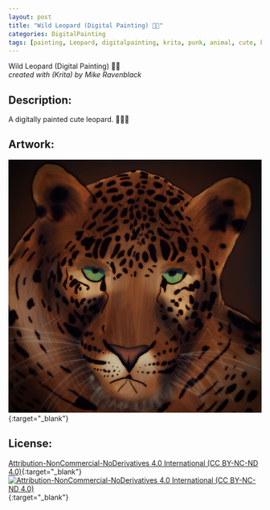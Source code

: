 ```yaml
---
layout: post
title: "Wild Leopard (Digital Painting) 🐆🐾"
categories: DigitalPainting
tags: [painting, Leopard, digitalpainting, krita, punk, animal, cute, kritaart]
---
```


Wild Leopard (Digital Painting) 🐆🐾 \
_created with (Krita) by Mike Ravenblack_
## Description: 
A digitally painted cute leopard. 🐾🐾🐾
## Artwork:
[![Wild Leopard (Digital Painting)](https://raw.githubusercontent.com/0xRavenBlack/0xRavenBlack.github.io/main/images/thumb/wild_leopard.jpg)](https://raw.githubusercontent.com/0xRavenBlack/0xRavenBlack.github.io/main/images/org/wild_leopard.jpg){:target="_blank"}
## License:
[Attribution-NonCommercial-NoDerivatives 4.0 International (CC BY-NC-ND 4.0)](https://creativecommons.org/licenses/by-nc-nd/4.0/){:target="_blank"} \
[![Attribution-NonCommercial-NoDerivatives 4.0 International (CC BY-NC-ND 4.0)](https://i.creativecommons.org/l/by-nc-nd/4.0/88x31.png)](http://creativecommons.org/licenses/by-nc-nd/4.0/){:target="_blank"}

